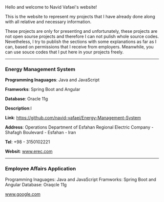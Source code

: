 Hello and welcome to Navid Vafaei's website!

This is the website to represent my projects that I have already done along with all relative and necessary information.

These projects are only for presenting and unfortunately, these projects are not open sourse projects and therefore I can not pulish whole source codes. Nevetheless, I try to publish the sections with some explanations as far as I can, based on permissions that I receive from employers.
Meanwhile, you can use souce codes that I put here in your projects freely.

---
### Energy Management System
**Programming lnaguages**: Java and JavaScript

**Framworks**: Spring Boot and Angular

**Database**: Oracle 11g

**Description**:l

**Link**: https://github.com/navid-vafaei/Energy-Management-System

**Address**: Operations Department of Esfahan Regional Electric Company - Shafagh Boulevard - Esfahan - Iran

**Tel**: +98 - 3150102221

**Websit**: www.erec.com

-----
### Employee Affairs Application 
Programming lnaguages: Java and JavaScript  Framworks: Spring Boot and Angular Database: Oraqcle 11g


www.google.com


